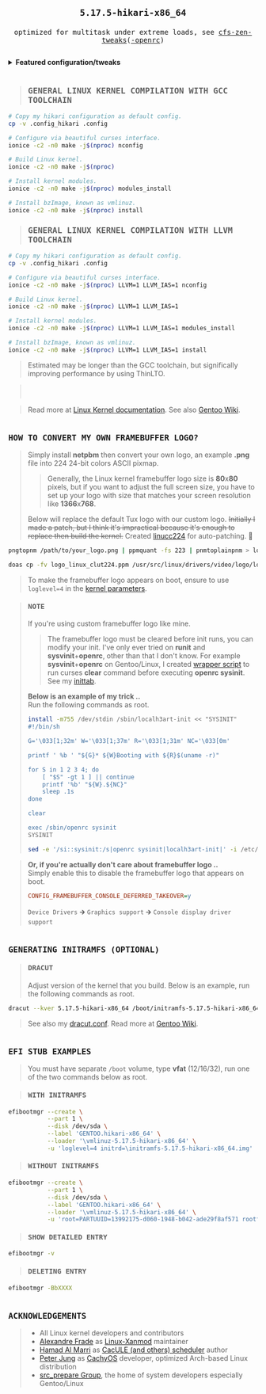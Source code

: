 ## <p align="center">`5.17.5-hikari-x86_64`</p> <img alt="" align="left" src="https://img.shields.io/github/commit-activity/m/owl4ce/hikari-x86_64/hikari-x86_64?style=flat-square&label=&color=000000&logo=gitbook&logoColor=white&labelColor=000000"/> <img alt="" align="right" src="https://badges.pufler.dev/visits/owl4ce/hikari-x86_64?style=flat-square&label=&color=000000&logo=github&logoColor=white&labelColor=000000"/>

<p align="center">
  <samp>
    optimized for multitask under extreme loads, see <a href="https://github.com/igo95862/cfs-zen-tweaks">cfs-zen-tweaks</a>(<a href="https://github.com/owl4ce/cfs-zen-tweaks-openrc">-openrc</a>)
  </samp>
</p>

<p align="center">
  <a href="#general-linux-kernel-compilation-with-gcc-toolchain">
    <img alt="" src="https://repository-images.githubusercontent.com/308812995/e978591c-11ed-452f-bab8-718c2fca29cf"/>
  </a>
</p>

<details>
<summary><b>Featured configuration/tweaks</b></summary>

<br>

> * Use [LRNG](https://github.com/smuellerDD/lrng) framework to provide sufficient entropy during boot as well as in
    virtual environments and SSDs
> * Use balanced 500Hz timer frequency for fast desktop interactivity and smoothness with energy-efficients
> * Use [Clang/LLVM toolchain](https://kernel.org/doc/html/latest/kbuild/llvm.html) with O3 optimization for processor
    family x86-64-v3 and ThinLTO by default
> * Majority use [LZ4](https://github.com/lz4/lz4) compression algorithm for fastest de/compression speeds with
    low-compression ratio
> * Use [BFQ I/O scheduler](https://kernel.org/doc/html/latest/block/bfq-iosched.html) which guarantees high-system,
    applications responsiveness, and low-latency
> * Use [performance governor](https://kernel.org/doc/html/latest/admin-guide/pm/cpufreq.html) by default for max
    CPU speed, change if too high energy consumptions
> * Disabled unused features like 5-level page tables, debugging, kexec, kprobes, NUMA, Xen, etc.
> * Enabled F2FS (SSD) and EXT4 (HDD) as built-in which optimized, and BTRFS as module
> * Enabled AMD-specific or Intel-specific features, other SoCs are all disabled
> * Enabled [AMD-pstate](https://lore.kernel.org/lkml/20211029130241.1984459-1-ray.huang@amd.com/T) driver for
    schedutil and ondemand governor
> * Enabled [zstd](https://github.com/facebook/zstd) module compression support by default (KMOD)
> * Enabled Google's BBRv2 TCP congestion control by default
> * Enabled New Paragon's Software [NTFS3](https://kernel.org/doc/html/latest/filesystems/ntfs3.html) driver
> * Full-support [EFI stub](https://kernel.org/doc/html/latest/admin-guide/efi-stub.html) w/o initramfs
> * Many more as in [xanmod.org](https://xanmod.org)

> This configuration based on Linux sources with [Xanmod patchset](https://xanmod.org) +
  [Gentoo patches](https://wiki.gentoo.org/wiki/Project:Kernel/Gentoo-sources) from
  [src_prepare-overlay](https://gitlab.com/src_prepare/src_prepare-overlay/-/tree/master/sys-kernel/xanmod-sources).

</details>

<h1></h1>

> ### <samp>GENERAL LINUX KERNEL COMPILATION WITH GCC TOOLCHAIN</samp>

```sh
# Copy my hikari configuration as default config.
cp -v .config_hikari .config

# Configure via beautiful curses interface.
ionice -c2 -n0 make -j$(nproc) nconfig

# Build Linux kernel.
ionice -c2 -n0 make -j$(nproc)

# Install kernel modules.
ionice -c2 -n0 make -j$(nproc) modules_install

# Install bzImage, known as vmlinuz.
ionice -c2 -n0 make -j$(nproc) install
```

> ### <samp>GENERAL LINUX KERNEL COMPILATION WITH LLVM TOOLCHAIN</samp>

```sh
# Copy my hikari configuration as default config.
cp -v .config_hikari .config

# Configure via beautiful curses interface.
ionice -c2 -n0 make -j$(nproc) LLVM=1 LLVM_IAS=1 nconfig

# Build Linux kernel.
ionice -c2 -n0 make -j$(nproc) LLVM=1 LLVM_IAS=1

# Install kernel modules.
ionice -c2 -n0 make -j$(nproc) LLVM=1 LLVM_IAS=1 modules_install

# Install bzImage, known as vmlinuz.
ionice -c2 -n0 make -j$(nproc) LLVM=1 LLVM_IAS=1 install
```

> Estimated may be longer than the GCC toolchain, but significally improving performance by using ThinLTO.

> <p align="center"><img alt="" src="./.github/screenshots/2021-10-30-072210_1301x748_scrot.png"/></p>
> <p align="center"><img alt="" src="./.github/screenshots/2021-10-30-073344_1301x748_scrot.png"/></p>
> <p align="center"><img alt="" src="./.github/screenshots/2021-10-30-072151_1301x748_scrot.png"/></p>

> Read more at [Linux Kernel documentation](https://kernel.org/doc/html/latest/admin-guide/README.html).
  See also [Gentoo Wiki](https://wiki.gentoo.org/wiki/Kernel/Configuration).

<h1></h1>

### <samp>HOW TO CONVERT MY OWN FRAMEBUFFER LOGO?</samp>

> Simply install **netpbm** then convert your own logo, an example **.png** file into 224 24-bit colors ASCII pixmap.
>
> > Generally, the Linux kernel framebuffer logo size is **80**x**80** pixels, but if you want to adjust the full
> > screen size, you have to set up your logo with size that matches your screen resolution like **1366**x**768**.
>
> Below will replace the default Tux logo with our custom logo. ~~Initially I made a patch, but I think it's
  impractical because it's enough to replace then build the kernel.~~
  Created [linucc224](https://github.com/owl4ce/linucc224) for auto-patching. :tada:

```sh
pngtopnm /path/to/your_logo.png | ppmquant -fs 223 | pnmtoplainpnm > logo_linux_clut224.ppm

doas cp -fv logo_linux_clut224.ppm /usr/src/linux/drivers/video/logo/logo_linux_clut224.ppm
```

> To make the framebuffer logo appears on boot, ensure to use `loglevel=4` in the
  [kernel parameters](https://kernel.org/doc/html/latest/admin-guide/kernel-parameters.html).

> #### <samp>NOTE</samp>
>
> If you're using custom framebuffer logo like mine.
>
> > The framebuffer logo must be cleared before init runs, you can modify your init. I've only ever tried on **runit**
> > and **sysvinit**+**openrc**, other than that I don't know. For example **sysvinit**+**openrc** on Gentoo/Linux,
> > I created [wrapper script](https://github.com/owl4ce/hmg/blob/main/sbin/localh3art-init) to run curses **clear**
> > command before executing **openrc sysinit**.
> > See my [inittab](https://github.com/owl4ce/hmg/blob/main/etc/inittab#L19-L20).
>
> **Below is an example of my trick ..**  
> Run the following commands as root.
>
> ```sh
> install -m755 /dev/stdin /sbin/localh3art-init << "SYSINIT"
> #!/bin/sh
>
> G='\033[1;32m' W='\033[1;37m' R='\033[1;31m' NC='\033[0m'
>
> printf ' %b ' "${G}* ${W}Booting with ${R}$(uname -r)"
>
> for S in 1 2 3 4; do
>     [ "$S" -gt 1 ] || continue
>     printf '%b' "${W}.${NC}"
>     sleep .1s
> done
>
> clear
>
> exec /sbin/openrc sysinit
> SYSINIT
> ```
>
> ```sh
> sed -e '/si::sysinit:/s|openrc sysinit|localh3art-init|' -i /etc/inittab
> ```

> **Or, if you're actually don't care about framebuffer logo ..**  
> Simply enable this to disable the framebuffer logo that appears on boot.
>
> ```cfg
> CONFIG_FRAMEBUFFER_CONSOLE_DEFERRED_TAKEOVER=y
> ```
>
> `Device Drivers` 🡲 `Graphics support` 🡲 `Console display driver support`

<h1></h1>

### <samp>GENERATING INITRAMFS (OPTIONAL)</samp>

> #### <samp>DRACUT</samp>
>
> Adjust version of the kernel that you build. Below is an example, run the following commands as root.

```sh
dracut --kver 5.17.5-hikari-x86_64 /boot/initramfs-5.17.5-hikari-x86_64.img --force
```

> See also my [dracut.conf](https://github.com/owl4ce/hmg/blob/main/etc/dracut.conf).
  Read more at [Gentoo Wiki](https://wiki.gentoo.org/wiki/Dracut).

<h1></h1>

### <samp>EFI STUB EXAMPLES</samp>

> You must have separate `/boot` volume, type **vfat** (12/16/32), run one of the two commands below as root.

> #### <samp>WITH INITRAMFS</samp>

```sh
efibootmgr --create \
           --part 1 \
           --disk /dev/sda \
           --label 'GENTOO.hikari-x86_64' \
           --loader '\vmlinuz-5.17.5-hikari-x86_64' \
           -u 'loglevel=4 initrd=\initramfs-5.17.5-hikari-x86_64.img'
```

> #### <samp>WITHOUT INITRAMFS</samp>

```sh
efibootmgr --create \
           --part 1 \
           --disk /dev/sda \
           --label 'GENTOO.hikari-x86_64' \
           --loader '\vmlinuz-5.17.5-hikari-x86_64' \
           -u 'root=PARTUUID=13992175-d060-1948-b042-ade29f8af571 rootfstype=f2fs rootflags=gc_merge,checkpoint_merge,compress_algorithm=lz4,compress_extension=*,compress_chksum,compress_cache,atgc loglevel=4'
```

> #### <samp>SHOW DETAILED ENTRY</samp>

```sh
efibootmgr -v
```

> #### <samp>DELETING ENTRY</samp>

```sh
efibootmgr -BbXXXX
```

<h1></h1>

### <samp>ACKNOWLEDGEMENTS</samp>

> * All Linux kernel developers and contributors
> * [Alexandre Frade](https://github.com/xanmod) as [Linux-Xanmod](https://xanmod.org) maintainer
> * [Hamad Al Marri](https://github.com/hamadmarri) as
    [CacULE (and others) scheduler](https://github.com/hamadmarri/cacule-cpu-scheduler) author
> * [Peter Jung](https://github.com/ptr1337) as [CachyOS](https://cachyos.org) developer,
    optimized Arch-based Linux distribution
> * [src_prepare Group](https://src_prepare.gitlab.io), the home of system developers especially Gentoo/Linux
